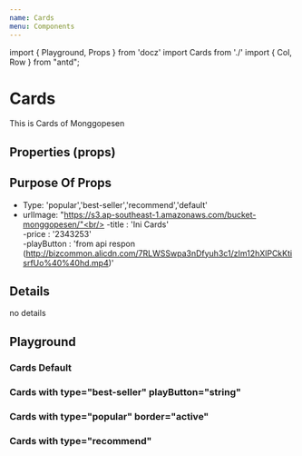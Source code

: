 ```yaml
---
name: Cards
menu: Components
---
```


import { Playground, Props } from 'docz'
import Cards from './'
import { Col, Row } from "antd";

# Cards

This is Cards of Monggopesen

## Properties (props)

<Props of={Cards} />

## Purpose Of Props

- Type: 'popular','best-seller','recommend','default'<br/>
- urlImage: "https://s3.ap-southeast-1.amazonaws.com/bucket-monggopesen/"<br/>
-title : 'Ini Cards'<br/>
-price : '2343253'<br/>
-playButton : 'from api respon (http://bizcommon.alicdn.com/7RLWSSwpa3nDfyuh3c1/zIm12hXlPCkKtisrfUo%40%40hd.mp4)'

## Details

no details

## Playground

### Cards Default
<Playground>
<Cards
    title={"Sepeda Motor"}
    urlImage={"https://s3.ap-southeast-1.amazonaws.com/bucket-monggopesen/2019-08-15T07:02:04.092Z_574ae245-06c0-49ae-b4d3-33924223a652"}
    price={25283000.00}/>
</Playground>

### Cards with type="best-seller" playButton="string"

<Playground>
<Cards
    type="best-seller"
    title={"Sepeda Motor"}
    urlImage={"https://s3.ap-southeast-1.amazonaws.com/bucket-monggopesen/2019-08-15T07:02:04.092Z_574ae245-06c0-49ae-b4d3-33924223a652"}
    price={25283000.00}
    playButton="http://bizcommon.alicdn.com/7RLWSSwpa3nDfyuh3c1/zIm12hXlPCkKtisrfUo%40%40hd.mp4"
/>
</Playground>

### Cards with type="popular" border="active"

<Playground>
<Cards
    type="popular"
    border="active"
    title={"Sepeda Motor"}
    urlImage={"https://s3.ap-southeast-1.amazonaws.com/bucket-monggopesen/2019-08-15T07:02:04.092Z_574ae245-06c0-49ae-b4d3-33924223a652"}
    price={25283000.00}
/>
</Playground>

### Cards with type="recommend"

<Playground>
<Cards
    type="recommend"
    title={"Sepeda Motor"}
    urlImage={"https://s3.ap-southeast-1.amazonaws.com/bucket-monggopesen/2019-08-15T07:02:04.092Z_574ae245-06c0-49ae-b4d3-33924223a652"}
    price={25283000.00}
/>
</Playground>
